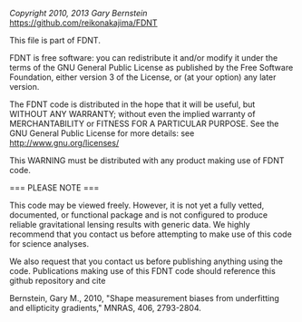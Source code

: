 

*Copyright 2010, 2013  Gary Bernstein*
https://github.com/reikonakajima/FDNT

 This file is part of FDNT.

 FDNT is free software: you can redistribute it and/or modify
 it under the terms of the GNU General Public License as published by
 the Free Software Foundation, either version 3 of the License, or
 (at your option) any later version.

 The FDNT code is distributed in the hope that it will be useful,
 but WITHOUT ANY WARRANTY; without even the implied warranty of
 MERCHANTABILITY or FITNESS FOR A PARTICULAR PURPOSE.  See the
 GNU General Public License for more details: see
 <http://www.gnu.org/licenses/>

 This WARNING must be distributed with any product making use of FDNT code.


=== PLEASE NOTE ===

This code may be viewed freely.  However, it is not yet a fully vetted, 
documented, or functional package and is not configured to produce reliable 
gravitational lensing results with generic data.  We highly recommend that 
you contact us before attempting to make use of this code for science analyses.

We also request that you contact us before publishing anything using the code.
Publications making use of this FDNT code should reference this github 
repository and cite

Bernstein, Gary M., 2010, 
"Shape measurement biases from underfitting and ellipticity gradients,"
MNRAS, 406, 2793-2804.

